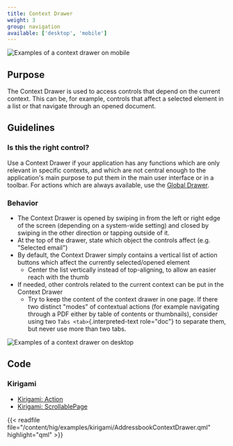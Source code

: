 ```yaml
---
title: Context Drawer
weight: 3
group: navigation
available: ['desktop', 'mobile']
---
```


![Examples of a context drawer on mobile](/hig/Contextdrawer1.png)

Purpose
-------

The Context Drawer is used to access controls that depend on the current
context. This can be, for example, controls that affect a selected
element in a list or that navigate through an opened document.

Guidelines
----------

### Is this the right control?

Use a Context Drawer if your application has any functions which are
only relevant in specific contexts, and which are not central enough to
the application's main purpose to put them in the main user interface
or in a toolbar. For actions which are always available, use the
[Global Drawer](../globaldrawer).

### Behavior

-   The Context Drawer is opened by swiping in from the left or right
    edge of the screen (depending on a system-wide setting) and closed
    by swiping in the other direction or tapping outside of it.
-   At the top of the drawer, state which object the controls affect
    (e.g. "Selected email")
-   By default, the Context Drawer simply contains a vertical list of
    action buttons which affect the currently selected/opened element
    -   Center the list vertically instead of top-aligning, to allow an
        easier reach with the thumb
-   If needed, other controls related to the current context can be put
    in the Context Drawer
    -   Try to keep the content of the context drawer in one page. If
        there two distinct "modes" of contextual actions (for example
        navigating through a PDF either by table of contents or
        thumbnails), consider using two `Tabs <tab>`{.interpreted-text
        role="doc"} to separate them, but never use more than two tabs.

![Examples of a context drawer on
desktop](/hig/Contextdrawer2.png)

Code
----

### Kirigami

- [Kirigami: Action](docs:kirigami2;Action)
- [Kirigami: ScrollablePage](docs:kirigami2;ScrollablePage)

{{< readfile file="/content/hig/examples/kirigami/AddressbookContextDrawer.qml" highlight="qml" >}}
